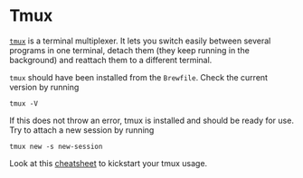 # Tmux

[`tmux`](https://github.com/tmux/tmux/wiki) is a terminal multiplexer. It lets you switch easily between several programs in one terminal, detach them (they keep running in the background) and reattach them to a different terminal.

`tmux` should have been installed from the `Brewfile`. Check the current version by running

```
tmux -V
```

If this does not throw an error, tmux is installed and should be ready for use. Try to attach a new session by running

```
tmux new -s new-session
```

Look at this [cheatsheet](https://tmuxcheatsheet.com/) to kickstart your tmux usage.
